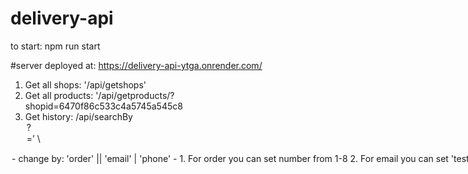 # delivery-api
to start: npm run start

#server deployed at: https://delivery-api-ytga.onrender.com/ 
1. Get all shops: '/api/getshops'
2. Get all products: '/api/getproducts/?shopid=6470f86c533c4a5745a545c8
3. Get history: /api/searchBy<option>?<option>=<value>ʼ \
  <option> - change by: 'order' || 'email' | 'phone'
  <value> - 1. For order you can set number from 1-8
            2. For email you can set 'test' and same to phone.

